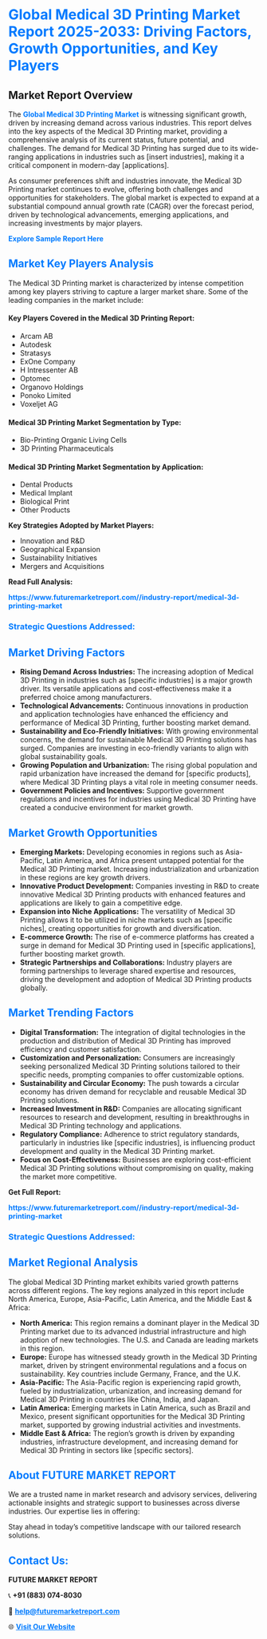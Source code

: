 <h1 style="color: #007BFF;">Global Medical 3D Printing Market Report 2025-2033: Driving Factors, Growth Opportunities, and Key Players</h1>

<section id="overview">
<h2>Market Report Overview</h2>
<p>The <a href="https://www.futuremarketreport.com//industry-report/medical-3d-printing-market" style="color: #007BFF; text-decoration: none;"><strong>Global Medical 3D Printing Market</strong></a> is witnessing significant growth, driven by increasing demand across various industries. This report delves into the key aspects of the Medical 3D Printing market, providing a comprehensive analysis of its current status, future potential, and challenges. The demand for Medical 3D Printing has surged due to its wide-ranging applications in industries such as [insert industries], making it a critical component in modern-day [applications].</p>
<p>As consumer preferences shift and industries innovate, the Medical 3D Printing market continues to evolve, offering both challenges and opportunities for stakeholders. The global market is expected to expand at a substantial compound annual growth rate (CAGR) over the forecast period, driven by technological advancements, emerging applications, and increasing investments by major players.</p>
</section>

<section id="overview">
<p><a href="https://www.futuremarketreport.com//request-sample/reportId=85311" style="color: #007BFF; text-decoration: none;"><strong>Explore Sample Report Here</strong></a></p>
</section>

<section id="key-players">
<h2 style="color: #007BFF;">Market Key Players Analysis</h2>
<p>The Medical 3D Printing market is characterized by intense competition among key players striving to capture a larger market share. Some of the leading companies in the market include:</p>
<h4>Key Players Covered in the Medical 3D Printing Report:</h4>
<ul><li>Arcam AB</li><li>Autodesk</li><li>Stratasys</li><li>ExOne Company</li><li>H Intressenter AB</li><li>Optomec</li><li>Organovo Holdings</li><li>Ponoko Limited</li><li>Voxeljet AG</li></ul>
<h4>Medical 3D Printing Market Segmentation by Type:</h4>
<ul><li>Bio-Printing Organic Living Cells</li><li>3D Printing Pharmaceuticals</li></ul>

<h4>Medical 3D Printing Market Segmentation by Application:</h4>
<ul><li>Dental Products</li><li>Medical Implant</li><li>Biological Print</li><li>Other Products</li></ul>
<p><strong>Key Strategies Adopted by Market Players:</strong></p>
<ul>
<li>Innovation and R&D</li>
<li>Geographical Expansion</li>
<li>Sustainability Initiatives</li>
<li>Mergers and Acquisitions</li>
</ul>
</section>

<section>
<p><strong>Read Full Analysis: </strong></p><a href="https://www.futuremarketreport.com//industry-report/medical-3d-printing-market" style="color: #007BFF; text-decoration: none;"><strong>https://www.futuremarketreport.com//industry-report/medical-3d-printing-market</strong></a>
<h3 style="color: #007BFF;">Strategic Questions Addressed:</h3>
</section>

<section id="driving-factors">
<h2 style="color: #007BFF;">Market Driving Factors</h2>
<ul>
<li><strong>Rising Demand Across Industries:</strong> The increasing adoption of Medical 3D Printing in industries such as [specific industries] is a major growth driver. Its versatile applications and cost-effectiveness make it a preferred choice among manufacturers.</li>
<li><strong>Technological Advancements:</strong> Continuous innovations in production and application technologies have enhanced the efficiency and performance of Medical 3D Printing, further boosting market demand.</li>
<li><strong>Sustainability and Eco-Friendly Initiatives:</strong> With growing environmental concerns, the demand for sustainable Medical 3D Printing solutions has surged. Companies are investing in eco-friendly variants to align with global sustainability goals.</li>
<li><strong>Growing Population and Urbanization:</strong> The rising global population and rapid urbanization have increased the demand for [specific products], where Medical 3D Printing plays a vital role in meeting consumer needs.</li>
<li><strong>Government Policies and Incentives:</strong> Supportive government regulations and incentives for industries using Medical 3D Printing have created a conducive environment for market growth.</li>
</ul>
</section>

<section id="growth-opportunities">
<h2 style="color: #007BFF;">Market Growth Opportunities</h2>
<ul>
<li><strong>Emerging Markets:</strong> Developing economies in regions such as Asia-Pacific, Latin America, and Africa present untapped potential for the Medical 3D Printing market. Increasing industrialization and urbanization in these regions are key growth drivers.</li>
<li><strong>Innovative Product Development:</strong> Companies investing in R&D to create innovative Medical 3D Printing products with enhanced features and applications are likely to gain a competitive edge.</li>
<li><strong>Expansion into Niche Applications:</strong> The versatility of Medical 3D Printing allows it to be utilized in niche markets such as [specific niches], creating opportunities for growth and diversification.</li>
<li><strong>E-commerce Growth:</strong> The rise of e-commerce platforms has created a surge in demand for Medical 3D Printing used in [specific applications], further boosting market growth.</li>
<li><strong>Strategic Partnerships and Collaborations:</strong> Industry players are forming partnerships to leverage shared expertise and resources, driving the development and adoption of Medical 3D Printing products globally.</li>
</ul>
</section>

<section id="trending-factors">
<h2 style="color: #007BFF;">Market Trending Factors</h2>
<ul>
<li><strong>Digital Transformation:</strong> The integration of digital technologies in the production and distribution of Medical 3D Printing has improved efficiency and customer satisfaction.</li>
<li><strong>Customization and Personalization:</strong> Consumers are increasingly seeking personalized Medical 3D Printing solutions tailored to their specific needs, prompting companies to offer customizable options.</li>
<li><strong>Sustainability and Circular Economy:</strong> The push towards a circular economy has driven demand for recyclable and reusable Medical 3D Printing solutions.</li>
<li><strong>Increased Investment in R&D:</strong> Companies are allocating significant resources to research and development, resulting in breakthroughs in Medical 3D Printing technology and applications.</li>
<li><strong>Regulatory Compliance:</strong> Adherence to strict regulatory standards, particularly in industries like [specific industries], is influencing product development and quality in the Medical 3D Printing market.</li>
<li><strong>Focus on Cost-Effectiveness:</strong> Businesses are exploring cost-efficient Medical 3D Printing solutions without compromising on quality, making the market more competitive.</li>
</ul>
</section>

<section>
<p><strong>Get Full Report: </strong></p><a href="https://www.futuremarketreport.com//industry-report/medical-3d-printing-market" style="color: #007BFF; text-decoration: none;"><strong>https://www.futuremarketreport.com//industry-report/medical-3d-printing-market</strong></a>
<h3 style="color: #007BFF;">Strategic Questions Addressed:</h3>
</section>


<section id="regional-analysis">
<h2 style="color: #007BFF;">Market Regional Analysis</h2>
<p>The global Medical 3D Printing market exhibits varied growth patterns across different regions. The key regions analyzed in this report include North America, Europe, Asia-Pacific, Latin America, and the Middle East & Africa:</p>
<ul>
<li><strong>North America:</strong> This region remains a dominant player in the Medical 3D Printing market due to its advanced industrial infrastructure and high adoption of new technologies. The U.S. and Canada are leading markets in this region.</li>
<li><strong>Europe:</strong> Europe has witnessed steady growth in the Medical 3D Printing market, driven by stringent environmental regulations and a focus on sustainability. Key countries include Germany, France, and the U.K.</li>
<li><strong>Asia-Pacific:</strong> The Asia-Pacific region is experiencing rapid growth, fueled by industrialization, urbanization, and increasing demand for Medical 3D Printing in countries like China, India, and Japan.</li>
<li><strong>Latin America:</strong> Emerging markets in Latin America, such as Brazil and Mexico, present significant opportunities for the Medical 3D Printing market, supported by growing industrial activities and investments.</li>
<li><strong>Middle East & Africa:</strong> The region’s growth is driven by expanding industries, infrastructure development, and increasing demand for Medical 3D Printing in sectors like [specific sectors].</li>
</ul>
</section>

<footer>
<h2 style="color: #007BFF;">About FUTURE MARKET REPORT</h2>
<p>We are a trusted name in market research and advisory services, delivering actionable insights and strategic support to businesses across diverse industries. Our expertise lies in offering:</p>

<p>Stay ahead in today’s competitive landscape with our tailored research solutions.</p>

<h2 style="color: #007BFF;">Contact Us:</h2>
<p><strong>FUTURE MARKET REPORT</strong></p>
<p>📞 <strong>+91 (883) 074-8030</strong></p>
<p>📧 <strong><a href="mailto:help@futuremarketreport.com" style="color: #007BFF;">help@futuremarketreport.com</a></strong></p>
<p>🌐 <strong><a href="https://www.futuremarketreport.com/" style="color: #007BFF;">Visit Our Website</a></strong></p>
</footer>